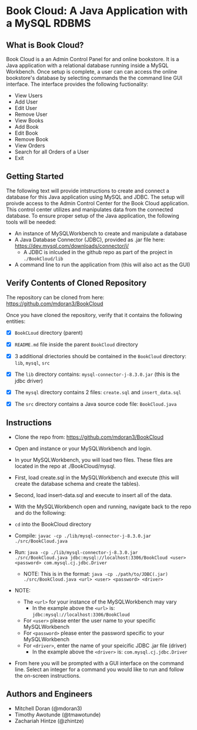 # Book Cloud: A Java Application with a MySQL RDBMS

<h2>What is Book Cloud?</h2>
Book Cloud is a an Admin Control Panel for and online bookstore. It is a Java application with a relational database running inside a MySQL Workbench. Once setup is complete, a user can can access the online bookstore's database by selecting commands the the command line GUI interface. The interface provides the following fuctionality:

  * View Users
  * Add User
  * Edit User
  * Remove User
  * View Books
  * Add Book
  * Edit Book
  * Remove Book
  * View Orders
  * Search for all Orders of a User
  * Exit

<h2>Getting Started</h2>

The following text will provide intstructions to create and connect a database for this Java application using MySQL and JDBC. The setup will proivde access to the Admin Control Center for the Book Cloud application. This control center utilizes and manipulates data from the connected database. To ensure proper setup of the Java application, the following tools will be needed:
  * An instance of MySQLWorkbench to create and manipulate a database
  * A Java Database Connector (JDBC), provided as .jar file here: https://dev.mysql.com/downloads/connector/j/
    * A JDBC is inlcuded in the github repo as part of the project in `./BookCloud/lib`
  * A command line to run the application from (this will also act as the GUI)

<h2>Verify Contents of Cloned Repository</h2>

The repository can be cloned from here: https://github.com/mdoran3/BookCloud

Once you have cloned the repository, verify that it contains the following entities:

 - [x]  `BookCLoud` directory (parent)
 
 - [x]  `README.md` file inside the parent `BookCloud` directory 
   
 - [x]  3 additional driectories should be contained in the `BookCloud` directory: `lib`, `mysql`, `src`
   
 - [x]  The `lib` directory contains: `mysql-connector-j-8.3.0.jar` (this is the jdbc driver)
   
 - [x]  The `mysql` directory contains 2 files: `create.sql` and `insert_data.sql`
   
 - [x]  The `src` directory contains a Java source code file: `BookCloud.java`

<h2>Instructions</h2>

* Clone the repo from: https://github.com/mdoran3/BookCloud

* Open and instance or your MySQLWorkbench and login.

* In your MySQLWorkbench, you will load two files. These files are located in the repo at ./BookCloud/mysql.

* First, load create.sql in the MySQLWorkbench and execute (this will create the database schema and create the tables).

* Second, load insert-data.sql and execute to insert all of the data. 

* With the MySQLWorkbench open and running, navigate back to the repo and do the following:

* `cd` into the BookCloud directory

* Compile:
`javac -cp ./lib/mysql-connector-j-8.3.0.jar ./src/BookCloud.java`

* Run:
`java -cp ./lib/mysql-connector-j-8.3.0.jar ./src/BookCloud.java jdbc:mysql://localhost:3306/BookCloud <user> <password> com.mysql.cj.jdbc.Driver`
  * NOTE: This is in the format: `java -cp ./path/to/JDBC(.jar) ./src/BookCloud.java <url> <user> <password> <driver>`

* NOTE:
  * The `<url>` for your instance of the MySQLWorkbench may vary
    * In the example above the `<url>` is: `jdbc:mysql://localhost:3306/BookCloud`
  * For `<user>` please enter the user name to your specific MySQLWorkbench
  * For `<password>` please enter the password specific to your MySQLWorkbench
  * For `<driver>`, enter the name of your speicific JDBC .jar file (driver)
      * In the example above the `<driver>` is: `com.mysql.cj.jdbc.Driver`

* From here you will be prompted with a GUI interface on the command line. Select an integer for a command you would like to run and follow the on-screen instructions.

<h2>Authors and Engineers</h2> 

  * Mitchell Doran (@mdoran3)
  * Timothy Awotunde (@tmawotunde)
  * Zachariah Hintze (@zhintze)
